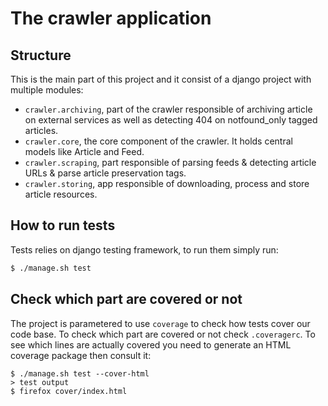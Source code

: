 # The crawler application

## Structure

This is the main part of this project and it consist of a django project with multiple modules:
- `crawler.archiving`, part of the crawler responsible of archiving article on external services as well as detecting 404 on notfound_only tagged articles.
- `crawler.core`, the core component of the crawler. It holds central models like Article and Feed. 
- `crawler.scraping`, part responsible of parsing feeds & detecting article URLs & parse article preservation tags.
- `crawler.storing`, app responsible of downloading, process and store article resources.


## How to run tests
Tests relies on django testing framework, to run them simply run:
```sh
$ ./manage.sh test
```

## Check which part are covered or not
The project is parametered to use `coverage` to check how tests cover our code base. To check which part are covered or not check `.coveragerc`.
To see which lines are actually covered you need to generate an HTML coverage package then consult it:
```
$ ./manage.sh test --cover-html
> test output
$ firefox cover/index.html
```


